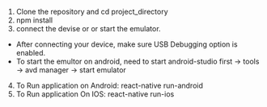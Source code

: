 1. Clone the repository and cd project_directory
2. npm install
3. connect the devise or or start the emulator.
  - After connecting your device, make sure USB Debugging option is enabled.
  - To start the emultor on android, need to start android-studio first -> tools -> avd manager -> start emulator
4. To Run application on Android: react-native run-android 
5. To Run application On IOS: react-native run-ios
